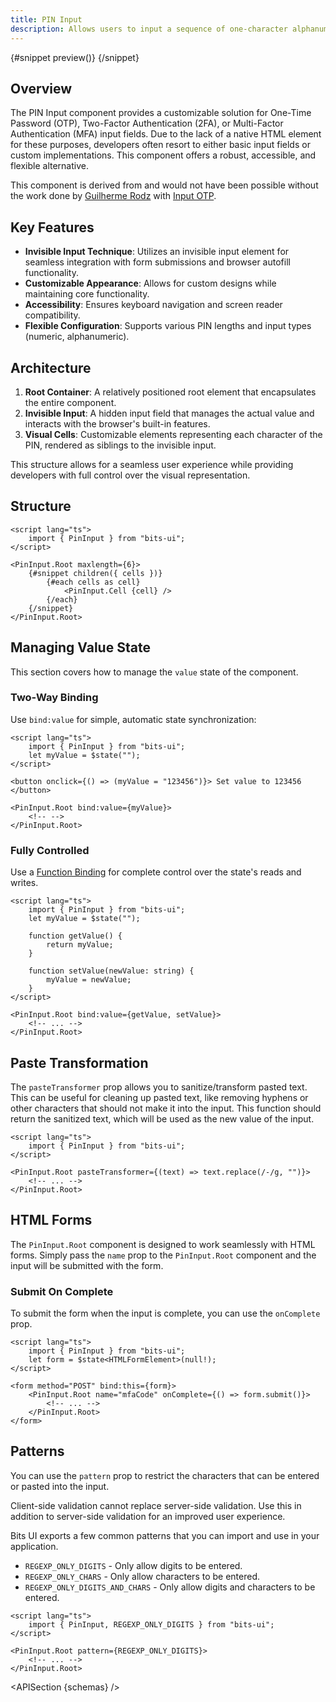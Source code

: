 ```yaml
---
title: PIN Input
description: Allows users to input a sequence of one-character alphanumeric inputs.
---
```


<script>
	import { APISection, ComponentPreviewV2, PinInputDemo, Callout } from '$lib/components/index.js'
	let { schemas } = $props()
</script>

<ComponentPreviewV2 name="pin-input-demo" componentName="Pin Input">

{#snippet preview()}
<PinInputDemo />
{/snippet}

</ComponentPreviewV2>

## Overview

The PIN Input component provides a customizable solution for One-Time Password (OTP), Two-Factor Authentication (2FA), or Multi-Factor Authentication (MFA) input fields. Due to the lack of a native HTML element for these purposes, developers often resort to either basic input fields or custom implementations. This component offers a robust, accessible, and flexible alternative.

<Callout type="tip" title="Credits">

This component is derived from and would not have been possible without the work done by [Guilherme Rodz](https://x.com/guilhermerodz) with [Input OTP](https://github.com/guilhermerodz/input-otp).

</Callout>

## Key Features

-   **Invisible Input Technique**: Utilizes an invisible input element for seamless integration with form submissions and browser autofill functionality.
-   **Customizable Appearance**: Allows for custom designs while maintaining core functionality.
-   **Accessibility**: Ensures keyboard navigation and screen reader compatibility.
-   **Flexible Configuration**: Supports various PIN lengths and input types (numeric, alphanumeric).

## Architecture

1. **Root Container**: A relatively positioned root element that encapsulates the entire component.
2. **Invisible Input**: A hidden input field that manages the actual value and interacts with the browser's built-in features.
3. **Visual Cells**: Customizable elements representing each character of the PIN, rendered as siblings to the invisible input.

This structure allows for a seamless user experience while providing developers with full control over the visual representation.

## Structure

```svelte
<script lang="ts">
	import { PinInput } from "bits-ui";
</script>

<PinInput.Root maxlength={6}>
	{#snippet children({ cells })}
		{#each cells as cell}
			<PinInput.Cell {cell} />
		{/each}
	{/snippet}
</PinInput.Root>
```

## Managing Value State

This section covers how to manage the `value` state of the component.

### Two-Way Binding

Use `bind:value` for simple, automatic state synchronization:

```svelte
<script lang="ts">
	import { PinInput } from "bits-ui";
	let myValue = $state("");
</script>

<button onclick={() => (myValue = "123456")}> Set value to 123456 </button>

<PinInput.Root bind:value={myValue}>
	<!-- -->
</PinInput.Root>
```

### Fully Controlled

Use a [Function Binding](https://svelte.dev/docs/svelte/bind#Function-bindings) for complete control over the state's reads and writes.

```svelte
<script lang="ts">
	import { PinInput } from "bits-ui";
	let myValue = $state("");

	function getValue() {
		return myValue;
	}

	function setValue(newValue: string) {
		myValue = newValue;
	}
</script>

<PinInput.Root bind:value={getValue, setValue}>
	<!-- ... -->
</PinInput.Root>
```

## Paste Transformation

The `pasteTransformer` prop allows you to sanitize/transform pasted text. This can be useful for cleaning up pasted text, like removing hyphens or other characters that should not make it into the input. This function should return the sanitized text, which will be used as the new value of the input.

```svelte
<script lang="ts">
	import { PinInput } from "bits-ui";
</script>

<PinInput.Root pasteTransformer={(text) => text.replace(/-/g, "")}>
	<!-- ... -->
</PinInput.Root>
```

## HTML Forms

The `PinInput.Root` component is designed to work seamlessly with HTML forms. Simply pass the `name` prop to the `PinInput.Root` component and the input will be submitted with the form.

### Submit On Complete

To submit the form when the input is complete, you can use the `onComplete` prop.

```svelte
<script lang="ts">
	import { PinInput } from "bits-ui";
	let form = $state<HTMLFormElement>(null!);
</script>

<form method="POST" bind:this={form}>
	<PinInput.Root name="mfaCode" onComplete={() => form.submit()}>
		<!-- ... -->
	</PinInput.Root>
</form>
```

## Patterns

You can use the `pattern` prop to restrict the characters that can be entered or pasted into the input.

<Callout type="warning" title="Note!">
Client-side validation cannot replace server-side validation. Use this in addition to server-side validation for an improved user experience.
</Callout>

Bits UI exports a few common patterns that you can import and use in your application.

-   `REGEXP_ONLY_DIGITS` - Only allow digits to be entered.
-   `REGEXP_ONLY_CHARS` - Only allow characters to be entered.
-   `REGEXP_ONLY_DIGITS_AND_CHARS` - Only allow digits and characters to be entered.

```svelte
<script lang="ts">
	import { PinInput, REGEXP_ONLY_DIGITS } from "bits-ui";
</script>

<PinInput.Root pattern={REGEXP_ONLY_DIGITS}>
	<!-- ... -->
</PinInput.Root>
```

<APISection {schemas} />
